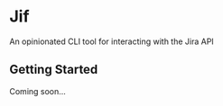 # Jif

An opinionated CLI tool for interacting with the Jira API

## Getting Started

Coming soon...
